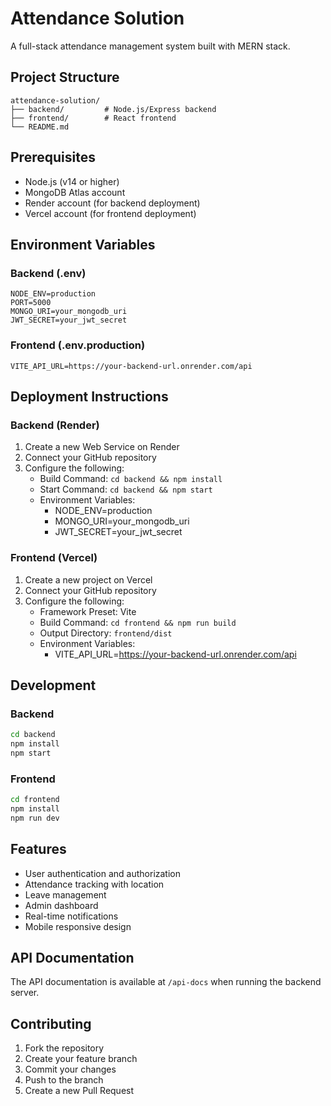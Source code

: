 # Attendance Solution

A full-stack attendance management system built with MERN stack.

## Project Structure

```
attendance-solution/
├── backend/         # Node.js/Express backend
├── frontend/        # React frontend
└── README.md
```

## Prerequisites

- Node.js (v14 or higher)
- MongoDB Atlas account
- Render account (for backend deployment)
- Vercel account (for frontend deployment)

## Environment Variables

### Backend (.env)
```
NODE_ENV=production
PORT=5000
MONGO_URI=your_mongodb_uri
JWT_SECRET=your_jwt_secret
```

### Frontend (.env.production)
```
VITE_API_URL=https://your-backend-url.onrender.com/api
```

## Deployment Instructions

### Backend (Render)

1. Create a new Web Service on Render
2. Connect your GitHub repository
3. Configure the following:
   - Build Command: `cd backend && npm install`
   - Start Command: `cd backend && npm start`
   - Environment Variables:
     - NODE_ENV=production
     - MONGO_URI=your_mongodb_uri
     - JWT_SECRET=your_jwt_secret

### Frontend (Vercel)

1. Create a new project on Vercel
2. Connect your GitHub repository
3. Configure the following:
   - Framework Preset: Vite
   - Build Command: `cd frontend && npm run build`
   - Output Directory: `frontend/dist`
   - Environment Variables:
     - VITE_API_URL=https://your-backend-url.onrender.com/api

## Development

### Backend
```bash
cd backend
npm install
npm start
```

### Frontend
```bash
cd frontend
npm install
npm run dev
```

## Features

- User authentication and authorization
- Attendance tracking with location
- Leave management
- Admin dashboard
- Real-time notifications
- Mobile responsive design

## API Documentation

The API documentation is available at `/api-docs` when running the backend server.

## Contributing

1. Fork the repository
2. Create your feature branch
3. Commit your changes
4. Push to the branch
5. Create a new Pull Request 